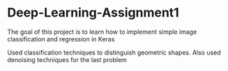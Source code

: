 # Deep-Learning-Assignment1

The goal of this project is to learn how to implement simple image classification and regression
in Keras

Used classification techniques to distinguish geometric shapes. Also used denoising techniques for the last problem
